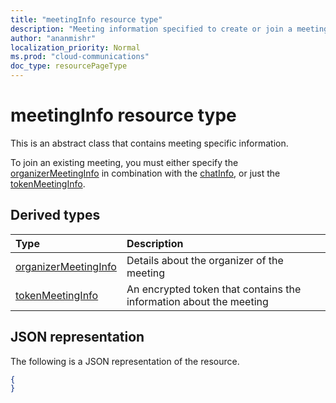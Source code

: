 ```yaml
---
title: "meetingInfo resource type"
description: "Meeting information specified to create or join a meeting."
author: "ananmishr"
localization_priority: Normal
ms.prod: "cloud-communications"
doc_type: resourcePageType
---
```


# meetingInfo resource type

This is an abstract class that contains meeting specific information.
 
To join an existing meeting, you must either specify the [organizerMeetingInfo](organizermeetinginfo.md) 
in combination with the [chatInfo](./chatinfo.md), or just
the [tokenMeetingInfo](tokenmeetinginfo.md).


## Derived types

| Type                                                 | Description                                                         |
|:-----------------------------------------------------|:--------------------------------------------------------------------|
| [organizerMeetingInfo](./organizermeetinginfo.md)    | Details about the organizer of the meeting                          |
| [tokenMeetingInfo](tokenmeetinginfo.md)              | An encrypted token that contains the information about the meeting  |

## JSON representation

The following is a JSON representation of the resource.

<!-- {
  "blockType": "resource",
  "optionalProperties": [

  ],
  "@odata.type": "microsoft.graph.meetingInfo"
}-->
```json
{
}
```

<!-- uuid: 8fcb5dbc-d5aa-4681-8e31-b001d5168d79
2015-10-25 14:57:30 UTC -->
<!--
{
  "type": "#page.annotation",
  "description": "meetingInfo resource",
  "keywords": "",
  "section": "documentation",
  "tocPath": "",
  "suppressions": []
}
-->
